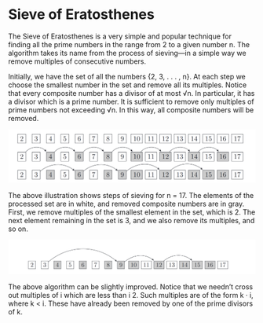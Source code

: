 # Sieve of Eratosthenes

The Sieve of Eratosthenes is a very simple and popular technique for finding all the prime
numbers in the range from 2 to a given number n. The algorithm takes its name from the
process of sieving—in a simple way we remove multiples of consecutive numbers.

Initially, we have the set of all the numbers {2, 3, . . . , n}. At each step we choose the
smallest number in the set and remove all its multiples. Notice that every composite number
has a divisor of at most √n. In particular, it has a divisor which is a prime number. It
is sufficient to remove only multiples of prime numbers not exceeding √n. In this way, all
composite numbers will be removed.

![Before Optimization](Img/Sieve_BeforeOptiimization.png)

The above illustration shows steps of sieving for n = 17. The elements of the processed set
are in white, and removed composite numbers are in gray. First, we remove multiples of the
smallest element in the set, which is 2. The next element remaining in the set is 3, and we
also remove its multiples, and so on.

![After Optimization](Img/Sieve_AfterOptiimization.png)

The above algorithm can be slightly improved. Notice that we needn’t cross out multiples
of i which are less than i
2. Such multiples are of the form k · i, where k < i. These have
already been removed by one of the prime divisors of k.